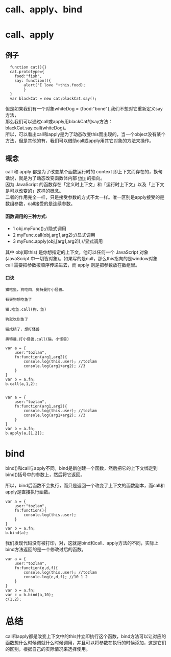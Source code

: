 # call、apply、bind

# call、apply
## 例子
      function cat(){}
      cat.prototype={     
        food:"fish",     
        say: function(){           
            alert("I love "+this.food);     
            }
      }
      var blackCat = new cat;blackCat.say();
但是如果我们有一个对象whiteDog = {food:"bone"},我们不想对它重新定义say方法，<br>
那么我们可以通过call或apply用blackCat的say方法：blackCat.say.call(whiteDog)。<br>
所以，可以看出call和apply是为了动态改变this而出现的，当一个object没有某个方法，但是其他的有，我们可以借助call或apply用其它对象的方法来操作。

## 概念
call 和 apply 都是为了改变某个函数运行时的 context 即上下文而存在的，换句话说，就是为了动态改变函数体内部 [this](this.md) 的指向。<br>
因为 JavaScript 的函数存在「定义时上下文」和「运行时上下文」以及「上下文是可以改变的」这样的概念。<br>
二者的作用完全一样，只是接受参数的方式不太一样。唯一区别是apply接受的是数组参数，call接受的是连续参数。

#### 函数调用的三种方式:
- 1 obj.myFunc();//隐式调用
- 2 myFunc.call(obj,arg1,arg2);//显式调用
- 3 myFunc.apply(obj,[arg1,arg2]);//显式调用

其中 obj(即this) 是你想指定的上下文，他可以任何一个 JavaScript 对象(JavaScript 中一切皆对象)。如果写的是null，那么this指向的是window对象<br>
call 需要把参数按顺序传递进去，而 apply 则是把参数放在数组里。

#### 口诀
    猫吃鱼，狗吃肉，奥特曼打小怪兽。

    有天狗想吃鱼了

    猫.吃鱼.call(狗，鱼)

    狗就吃到鱼了

    猫成精了，想打怪兽

    奥特曼.打小怪兽.call(猫，小怪兽)

````
var a = {
    user:"tozlam",
    fn:function(arg1,arg2){
        console.log(this.user); //tozlam
        console.log(arg1+arg2); //3
    }
}
var b = a.fn;
b.call(a,1,2);


var a = {
    user:"tozlam",
    fn:function(arg1,arg2){
        console.log(this.user); //tozlam
        console.log(arg1+arg2); //3
    }
}
var b = a.fn;
b.apply(a,[1,2]);
````

# bind
bind()和call与apply不同。bind是新创建一个函数，然后把它的上下文绑定到bind()括号中的参数上，然后将它返回。

所以，bind后函数不会执行，而只是返回一个改变了上下文的函数副本，而call和apply是直接执行函数。
````
var a = {
    user:"tozlam",
    fn:function(){
        console.log(this.user);
    }
}
var b = a.fn;
b.bind(a);

````
我们发现代码没有被打印，对，这就是bind和call、apply方法的不同，实际上bind方法返回的是一个修改过后的函数。
````
var a = {
    user:"tozlam",
    fn:function(e,d,f){
        console.log(this.user); //tozlam
        console.log(e,d,f); //10 1 2
    }
}
var b = a.fn;
var c = b.bind(a,10);
c(1,2);
````
# 总结
call和apply都是改变上下文中的this并立即执行这个函数，bind方法可以让对应的函数想什么时候调就什么时候调用，并且可以将参数在执行的时候添加，这是它们的区别，根据自己的实际情况来选择使用。